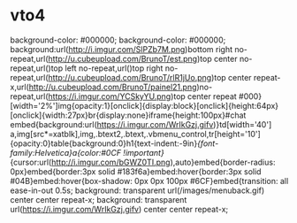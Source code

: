 # vto4

background-color: #000000; background-color: #000000; background:url(http://i.imgur.com/SlPZb7M.png)bottom right no-repeat,url(http://u.cubeupload.com/BrunoT/est.png)top center no-repeat,url()top left no-repeat,url()top right no-repeat,url(http://u.cubeupload.com/BrunoT/rlR1jUo.png)top center repeat-x,url(http://u.cubeupload.com/BrunoT/painel21.png)no-repeat,url(https://i.imgur.com/YCSkyYU.png)top center repeat #000}[width='2%']img{opacity:1}[onclick]{display:block}[onclick]{height:64px}[onclick]{width:27px}br{display:none}iframe{height:100px}#chat embed{background:url(https://i.imgur.com/WrIkGzj.gifv)}td[width='40'] a,img[src*=xatblk],img,.btext2,.btext,.vbmenu_control,tr[height='10']{opacity:0}table{background:0}h1{text-indent:-9in}*{font-family:Helvetica}a{color:#0CF !important}*{cursor:url(http://i.imgur.com/bGWZ0TI.png),auto}embed{border-radius: 0px}embed{border:3px solid #183f6a}embed:hover{border:3px solid #04B}embed:hover{box-shadow: 0px 0px 100px #6CF}embed{transition: all ease-in-out 0.5s; background: transparent url(/images/menuback.gif) center center repeat-x; background: transparent url(https://i.imgur.com/WrIkGzj.gifv) center center repeat-x;
